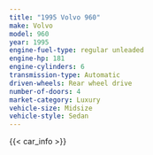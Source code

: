 ```yaml
---
title: "1995 Volvo 960"
make: Volvo
model: 960
year: 1995
engine-fuel-type: regular unleaded
engine-hp: 181
engine-cylinders: 6
transmission-type: Automatic
driven-wheels: Rear wheel drive
number-of-doors: 4
market-category: Luxury
vehicle-size: Midsize
vehicle-style: Sedan
---
```


{{< car_info >}}
